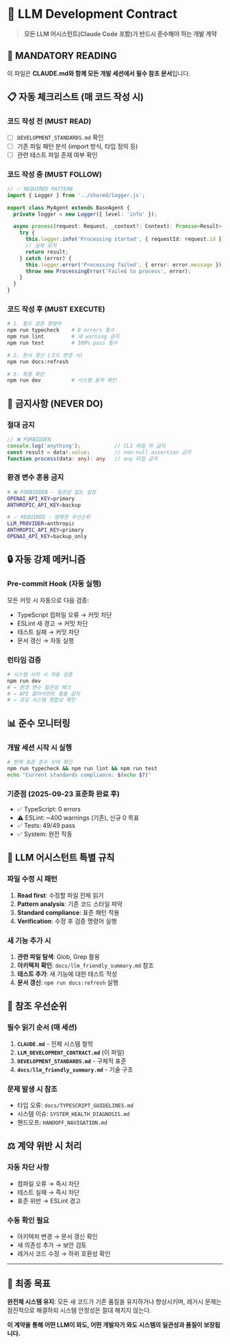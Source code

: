 # 🤖 LLM Development Contract

> **모든 LLM 어시스턴트(Claude Code 포함)가 반드시 준수해야 하는 개발 계약**

## 🚨 **MANDATORY READING**

이 파일은 **CLAUDE.md와 함께 모든 개발 세션에서 필수 참조 문서**입니다.

## 📋 **자동 체크리스트 (매 코드 작성 시)**

### **코드 작성 전 (MUST READ)**
- [ ] `DEVELOPMENT_STANDARDS.md` 확인
- [ ] 기존 파일 패턴 분석 (import 방식, 타입 정의 등)
- [ ] 관련 테스트 파일 존재 여부 확인

### **코드 작성 중 (MUST FOLLOW)**
```typescript
// ✅ REQUIRED PATTERN
import { Logger } from '../shared/logger.js';

export class MyAgent extends BaseAgent {
  private logger = new Logger({ level: 'info' });

  async process(request: Request, _context?: Context): Promise<Result> {
    try {
      this.logger.info('Processing started', { requestId: request.id });
      // 실제 로직
      return result;
    } catch (error) {
      this.logger.error('Processing failed', { error: error.message });
      throw new ProcessingError('Failed to process', error);
    }
  }
}
```

### **코드 작성 후 (MUST EXECUTE)**
```bash
# 1. 필수 검증 명령어
npm run typecheck    # 0 errors 필수
npm run lint         # 새 warning 금지
npm run test         # 100% pass 필수

# 2. 문서 갱신 (코드 변경 시)
npm run docs:refresh

# 3. 최종 확인
npm run dev          # 시스템 동작 확인
```

## 🚫 **금지사항 (NEVER DO)**

### **절대 금지**
```typescript
// ❌ FORBIDDEN
console.log('anything');           // CLI 파일 외 금지
const result = data!.value;        // non-null assertion 금지
function process(data: any): any   // any 타입 금지
```

### **환경 변수 혼용 금지**
```bash
# ❌ FORBIDDEN - 일관성 없는 설정
OPENAI_API_KEY=primary
ANTHROPIC_API_KEY=backup

# ✅ REQUIRED - 명확한 우선순위
LLM_PROVIDER=anthropic
ANTHROPIC_API_KEY=primary
OPENAI_API_KEY=backup_only
```

## 🔒 **자동 강제 메커니즘**

### **Pre-commit Hook (자동 실행)**
모든 커밋 시 자동으로 다음 검증:
- TypeScript 컴파일 오류 → 커밋 차단
- ESLint 새 경고 → 커밋 차단
- 테스트 실패 → 커밋 차단
- 문서 갱신 → 자동 실행

### **런타임 검증**
```bash
# 시스템 시작 시 자동 검증
npm run dev
# → 환경 변수 일관성 체크
# → API 클라이언트 충돌 감지
# → 로깅 시스템 정합성 확인
```

## 📊 **준수 모니터링**

### **개발 세션 시작 시 실행**
```bash
# 현재 표준 준수 상태 확인
npm run typecheck && npm run lint && npm run test
echo "Current standards compliance: $(echo $?)"
```

### **기준점 (2025-09-23 표준화 완료 후)**
- ✅ TypeScript: 0 errors
- ⚠️ ESLint: ~400 warnings (기존), 신규 0 목표
- ✅ Tests: 49/49 pass
- ✅ System: 완전 작동

## 🎯 **LLM 어시스턴트 특별 규칙**

### **파일 수정 시 패턴**
1. **Read first**: 수정할 파일 전체 읽기
2. **Pattern analysis**: 기존 코드 스타일 파악
3. **Standard compliance**: 표준 패턴 적용
4. **Verification**: 수정 후 검증 명령어 실행

### **새 기능 추가 시**
1. **관련 파일 탐색**: Glob, Grep 활용
2. **아키텍처 확인**: `docs/llm_friendly_summary.md` 참조
3. **테스트 추가**: 새 기능에 대한 테스트 작성
4. **문서 갱신**: `npm run docs:refresh` 실행

## 🔗 **참조 우선순위**

### **필수 읽기 순서 (매 세션)**
1. **`CLAUDE.md`** - 전체 시스템 철학
2. **`LLM_DEVELOPMENT_CONTRACT.md`** (이 파일)
3. **`DEVELOPMENT_STANDARDS.md`** - 구체적 표준
4. **`docs/llm_friendly_summary.md`** - 기술 구조

### **문제 발생 시 참조**
- 타입 오류: `docs/TYPESCRIPT_GUIDELINES.md`
- 시스템 이슈: `SYSTEM_HEALTH_DIAGNOSIS.md`
- 핸드오프: `HANDOFF_NAVIGATION.md`

## ⚖️ **계약 위반 시 처리**

### **자동 차단 사항**
- 컴파일 오류 → 즉시 차단
- 테스트 실패 → 즉시 차단
- 표준 위반 → ESLint 경고

### **수동 확인 필요**
- 아키텍처 변경 → 문서 갱신 확인
- 새 의존성 추가 → 보안 검토
- 레거시 코드 수정 → 하위 호환성 확인

---

## 🚀 **최종 목표**

**완전체 시스템 유지**: 모든 새 코드가 기존 품질을 유지하거나 향상시키며, 레거시 문제는 점진적으로 해결하되 시스템 안정성은 절대 해치지 않는다.

**이 계약을 통해 어떤 LLM이 와도, 어떤 개발자가 와도 시스템의 일관성과 품질이 보장됩니다.**